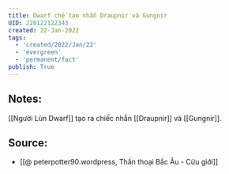 ```yaml
---
title: Dwarf chế tạo nhẫn Draupnir và Gungnir
UID: 220122122343
created: 22-Jan-2022
tags:
  - 'created/2022/Jan/22'
  - 'evergreen'
  - 'permanent/fact'
publish: True
---
```

## Notes:
[[Người Lùn Dwarf]] tạo ra chiếc nhẫn [[Draupnir]] và [[Gungnir]].

## Source:
- [[@ peterpotter90.wordpress, Thần thoại Bắc Âu - Cửu giới]]


